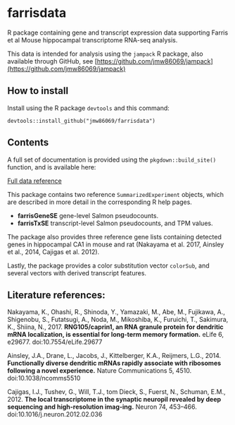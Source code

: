 # farrisdata

R package containing gene and transcript expression data
supporting Farris et al Mouse hippocampal transcriptome
RNA-seq analysis.

This data is intended for analysis
using the `jampack` R package, also available through
GitHub, see [https://github.com/jmw86069/jampack](https://github.com/jmw86069/jampack)

## How to install

Install using the R package `devtools` and this command:

```
devtools::install_github("jmw86069/farrisdata")
```

## Contents

A full set of documentation is provided using the `pkgdown::build_site()`
function, and is available here:

[Full data reference](https://jmw86069.github.io/farrisdata)

This package contains two reference `SummarizedExperiment` objects,
which are described in more detail in the corresponding R help pages.

* **farrisGeneSE** gene-level Salmon pseudocounts.
* **farrisTxSE** transcript-level Salmon pseudocounts, and TPM values.

The package also provides three reference gene lists containing
detected genes in hippocampal CA1 in mouse and rat (Nakayama et al. 2017,
Ainsley et al., 2014, Cajigas et al. 2012).

Lastly, the package provides a color substitution vector `colorSub`,
and several vectors with derived transcript features.

## Literature references:

Nakayama, K., Ohashi, R., Shinoda, Y., Yamazaki, M., Abe, M.,
Fujikawa, A., Shigenobu, S., Futatsugi, A., Noda, M., Mikoshiba, K.,
Furuichi, T., Sakimura, K., Shiina, N., 2017.
**RNG105/caprin1, an RNA granule protein for dendritic mRNA localization,
is essential for long-term memory formation.** eLife 6, e29677.
doi:10.7554/eLife.29677

Ainsley, J.A., Drane, L., Jacobs, J., Kittelberger, K.A.,
Reijmers, L.G., 2014.
**Functionally diverse dendritic mRNAs rapidly associate with
ribosomes following a novel experience.** Nature Communications 5, 4510.
doi:10.1038/ncomms5510

Cajigas, I.J., Tushev, G., Will, T.J., tom Dieck, S., Fuerst, N.,
Schuman, E.M., 2012.
**The local transcriptome in the synaptic neuropil revealed by
deep sequencing and high-resolution imag-ing.**
Neuron 74, 453–466.
doi:10.1016/j.neuron.2012.02.036
